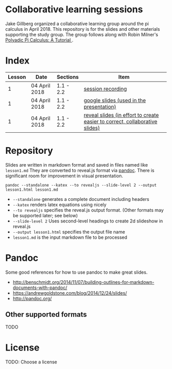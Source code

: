 # Collaborative learning sessions

Jake Gillberg organized a collaborative learning group around the pi calculus in April 2018. This repository is for the slides and other materials supporting the study group. The group follows along with Robin Milner's [Polyadic Pi Calculus: A Tutorial ](https://pdfs.semanticscholar.org/5d25/0a3a14f68abb1ae0111d35b8220b4472b277.pdf).

# Index

| Lesson | Date | Sections| Item |
|---|---|---|---|
| 1 | 04 April 2018 | 1.1 - 2.2 | [session recording](https://youtu.be/WO8rGA8AjD0)|
| 1 | 04 April 2018 | 1.1 - 2.2 | [google slides (used in the presentation)](https://docs.google.com/presentation/d/1fCvPIcxLKx8igoMguqNJoO_k-7wuPdbwMskHZ8Dq-C0/edit?usp=sharing)|
| 1 | 04 April 2018 | 1.1 - 2.2 | [reveal slides (in effort to create easier to correct, collaborative slides)](lesson1.html)|

# Repository
Slides are written in markdown format and saved in files named like `lesson1.md` They are converted to reveal.js format via [pandoc](https://pandoc.org). There is significant room for improvement in visual presentation.

`pandoc --standalone --katex --to revealjs --slide-level 2 --output lesson1.html lesson1.md`

* `--standalone` generates a complete document including headers
* `--katex` renders latex equations using nicely
* `--to revealjs` specifies the reveal.js output format. (Other formats may be supported later; see below)
* `--slide-level 2` Uses second-level headings to create 2d slideshow in reveal.js
* `--output lesson1.html` specifies the output file name
* `lesson1.md` is the input markdown file to be processed

# Pandoc
Some good references for how to use pandoc to make great slides.
* http://benschmidt.org/2014/11/07/building-outlines-for-markdown-documents-with-pandoc/
* https://andrewgoldstone.com/blog/2014/12/24/slides/
* http://pandoc.org/

## Other supported formats
TODO

# License
TODO: Choose a license
